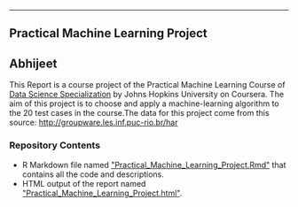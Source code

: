 
---
Practical Machine Learning Project
----
Abhijeet
----

This Report is a course project of the Practical Machine Learning
Course of <a href="https://www.coursera.org/specializations/jhu-data-science">Data
Science Specialization</a> by Johns Hopkins University on Coursera. The aim
of this project is to choose and apply a machine-learning algorithm to the
20 test cases in the course.The data for this project come from this
source: <a href="http://groupware.les.inf.puc-rio.br/har" class="uri">http://groupware.les.inf.puc-rio.br/har</a></p>

### Repository Contents
- R Markdown file named ["Practical_Machine_Learning_Project.Rmd"](Practical_Machine_Learning_Project.Rmd) that contains all the code and descriptions.
- HTML output of the report named ["Practical_Machine_Learning_Project.html"](Practical_Machine_Learning_Project.html).

